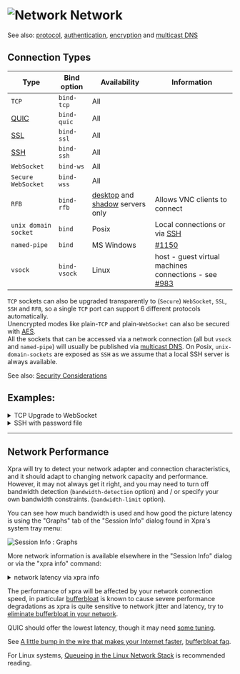 # ![Network](../images/icons/connect.png) Network

See also: [protocol](./Protocol.md), [authentication](../Usage/Authentication.md), [encryption](./Encryption.md) and [multicast DNS](./Multicast-DNS.md)

## Connection Types
| Type                 | Bind option  | Availability                                                                              | Information                                                                                         |
|----------------------|--------------|-------------------------------------------------------------------------------------------|-----------------------------------------------------------------------------------------------------|
| `TCP`                | `bind-tcp`   | All                                                                                       |
| [QUIC](./QUIC.md)    | `bind-quic`  | All                                                                                       |
| [SSL](./SSL.md)      | `bind-ssl`   | All                                                                                       |
| [SSH](./SSH.md)      | `bind-ssh`   | All                                                                                       |
| `WebSocket`          | `bind-ws`    | All                                                                                       |
| `Secure WebSocket`   | `bind-wss`   | All                                                                                       |
| `RFB`                | `bind-rfb`   | [desktop](../Usage/Start-Desktop.md) and [shadow](../Usage/Shadow-Server.md) servers only | Allows VNC clients to connect                                                                       |
| `unix domain socket` | `bind`       | Posix                                                                                     | Local connections or via [SSH](./SSH.md)                                                            |
| `named-pipe`         | `bind`       | MS Windows                                                                                | [#1150](https://github.com/Xpra-org/xpra/issues/1150)                                               |
| `vsock`              | `bind-vsock` | Linux                                                                                     | host - guest virtual machines connections - see [#983](https://github.com/Xpra-org/xpra/issues/983) |

`TCP` sockets can also be upgraded transparently to (`Secure`) `WebSocket`, `SSL`, `SSH` and `RFB`, so a single `TCP` port can support 6 different protocols automatically.\
Unencrypted modes like plain-`TCP` and plain-`WebSocket` can also be secured with [AES](./AES.md).\
All the sockets that can be accessed via a network connection (all but `vsock` and `named-pipe`) will usually be published via [multicast DNS](./Multicast-DNS.md). On Posix, `unix-domain-sockets` are exposed as `SSH` as we assume that a local SSH server is always available.

See also: [Security Considerations](../Usage/Security.md)

## Examples:
<details>
  <summary>TCP Upgrade to WebSocket</summary>

```shell
xpra start --start=xterm --bind-tcp=0.0.0.0:10000
```
```shell
xpra attach ws://localhost:10000/
```
The same address (10000 here) can also be opened in a browser to use the HTML5 client:
```shell
xdg-open http://localhost:10000/
```
</details>

<details>
  <summary>SSH with password file</summary>

```shell
echo -n thepassword > password.txt
xpra start --start=xterm --bind-ssh=0.0.0.0:10000,auth=file:filename=password.txt
```
```shell
xpra attach ssh://localhost:10000/
```
The client will prompt for the password, as found in the `password.txt` file and not the regular shell account password.
</details>

***

## Network Performance
Xpra will try to detect your network adapter and connection characteristics,
and it should adapt to changing network capacity and performance.
However, it may not always get it right,
and you may need to turn off bandwidth detection (`bandwidth-detection` option) and / or
specify your own bandwidth constraints. (`bandwidth-limit` option).

You can see how much bandwidth is used and how good the picture latency is using the "Graphs" tab of the "Session Info" dialog found in Xpra's system tray menu:

![Session Info : Graphs](../images/session-info-graphs.png)

More network information is available elsewhere in the "Session Info" dialog or via the "xpra info" command:

<details>
  <summary>network latency via xpra info</summary>

```
$ xpra info | egrep -i "network|latency"
(..)
client.latency.50p=3
client.latency.80p=3
client.latency.90p=3
client.latency.absmin=1
(..)
```
</details>

The performance of xpra will be affected by your network connection speed, in particular [bufferbloat](https://en.wikipedia.org/wiki/Bufferbloat) is known to cause severe performance degradations as xpra is quite sensitive to network jitter and latency, try to [eliminate bufferbloat in your network](https://www.bufferbloat.net/projects/bloat/wiki/What_can_I_do_about_Bufferbloat/).

QUIC should offer the lowest latency, though it may need [some tuning](https://github.com/Xpra-org/xpra/issues/3376).

See [A little bump in the wire that makes your Internet faster](https://apenwarr.ca/log/?m=201808), [bufferbloat faq](https://gettys.wordpress.com/bufferbloat-faq/).

For Linux systems, [Queueing in the Linux Network Stack](http://www.coverfire.com/articles/queueing-in-the-linux-network-stack/) is recommended reading.
